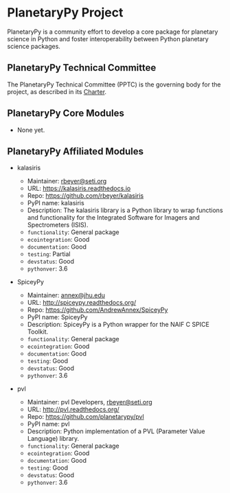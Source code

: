 # PlanetaryPy Project

PlanetaryPy is a community effort to develop a core package
for planetary science in Python and foster interoperability between
Python planetary science packages.


## PlanetaryPy Technical Committee

The PlanetaryPy Technical Committee (PPTC) is the governing body for
the project, as described in its [Charter](Charter.md).


## PlanetaryPy Core Modules

* None yet.

## PlanetaryPy Affiliated Modules

* kalasiris
  - Maintainer: rbeyer@seti.org
  - URL: https://kalasiris.readthedocs.io
  - Repo: https://github.com/rbeyer/kalasiris
  - PyPI name: kalasiris
  - Description: The kalasiris library is a Python library to wrap functions and functionality for the Integrated Software for Imagers and Spectrometers (ISIS).
  - `functionality`: General package
  - `ecointegration`: Good
  - `documentation`: Good
  - `testing`: Partial
  - `devstatus`: Good
  - `pythonver`: 3.6

* SpiceyPy
  - Maintainer: annex@jhu.edu
  - URL: http://spiceypy.readthedocs.org/
  - Repo: https://github.com/AndrewAnnex/SpiceyPy
  - PyPI name: SpiceyPy
  - Description: SpiceyPy is a Python wrapper for the NAIF C SPICE Toolkit.
  - `functionality`: General package
  - `ecointegration`: Good
  - `documentation`: Good
  - `testing`: Good
  - `devstatus`: Good
  - `pythonver`: 3.6

* pvl
  - Maintainer: pvl Developers, rbeyer@seti.org
  - URL: http://pvl.readthedocs.org/
  - Repo: https://github.com/planetarypy/pvl
  - PyPI name: pvl
  - Description: Python implementation of a PVL (Parameter Value Language) library.
  - `functionality`: General package
  - `ecointegration`: Good
  - `documentation`: Good
  - `testing`: Good
  - `devstatus`: Good
  - `pythonver`: 3.6
